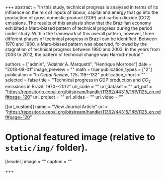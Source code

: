 +++
abstract = "In this study, technical progress is analysed in terms of its influence on the mix of inputs of labour, capital and energy that go into the production of gross domestic product (GDP) and carbon dioxide (CO2) emissions. The results of this analysis show that  the  Brazilian  economy  exhibited  a  Marx-biased  pattern  of  technical  progress  during the period under study. Within the framework of this overall pattern, however, three  different  phases  of  technical  progress  in  Brazil  can  be  identified.  Between  1970 and 1980, a Marx-biased pattern was observed, followed by the stagnation of technical progress between 1980 and 2003. In the years from 2003 to 2012, the pattern of technical change was Harrod-neutral."

authors = ["admin", "Adalmir A. Marquetti", "Henrique Morrone"]
date = "2018-08-01"
image_preview = ""
math = true
publication_types = ["2"]
publication = "In *Cepal Review*, 125: 119--132"
publication_short = ""
selected = false
title = "Technical progress in GDP production and $CO_2$ emissions in Brazil: 1970--2012"
url_code = ""
url_dataset = ""
url_pdf = "https://repositorio.cepal.org/bitstream/handle/11362/44315/1/RVI125_en.pdf#page=120"
url_project = ""
url_slides = ""
url_video = ""

[[url_custom]]
name = "View Journal Article"
url = "https://repositorio.cepal.org/bitstream/handle/11362/44315/1/RVI125_en.pdf#page=120"

# Optional featured image (relative to `static/img/` folder).
[header]
image = ""
caption = ""

+++
